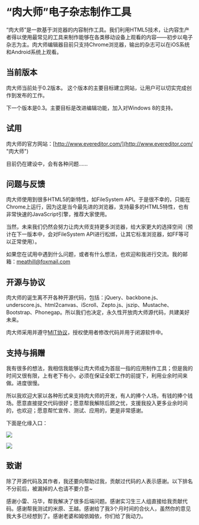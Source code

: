 # “肉大师”电子杂志制作工具

“肉大师”是一款基于浏览器的内容制作工具。我们利用HTML5技术，让内容生产者得以使用最常见的工具来制作能够在各类移动设备上观看的内容——初步以电子杂志为主。肉大师编辑器目前只支持Chrome浏览器，输出的杂志可以在iOS系统和Android系统上观看。

## 当前版本

肉大师当前处于0.2版本。
这个版本的主要目标建立网站，让用户可以切实完成创作到发布的工作。

下一个版本是0.3。主要目标是改进编辑功能，加入对Windows 8的支持。

## 试用

肉大师的官方网站：[http://www.evereditor.com/](http://www.evereditor.com/ "肉大师")

目前仍在建设中，会有各种问题……

## 问题与反馈

肉大师使用到很多HTML5的新特性，如FileSystem API。于是很不幸的，只能在Chrome上运行，因为这是当今最先进的浏览器，支持最多的HTML5特性，也有非常快速的JavaScript引擎，推荐大家使用。

当然，未来我们仍然会努力让肉大师支持更多浏览器，给大家更大的选择空间（预计在下一版本中，会对FileSystem API进行松绑，让其它标准浏览器，如FF等可以正常使用）。

如果您在试用中遇到什么问题，或者有什么想法，也欢迎和我进行交流。我的邮箱：[meathill@foxmail.com](mailto:meathill@foxmail.com)

## 开源与协议

肉大师的诞生离不开各种开源代码，包括：jQuery、backbone.js、underscore.js、html2canvas、iScroll、Zepto.js、jszip、Mustache、Bootstrap、Phonegap。所以我们也决定，永久性开放肉大师源代码，共建美好未来。

肉大师采用并遵守[MIT协议](http://zh.wikipedia.org/wiki/MIT%E8%A8%B1%E5%8F%AF%E8%AD%89 "MIT許可證")，授权使用者修改代码并用于闭源软件中。

## 支持与捐赠

我有很多的想法，我相信我能够让肉大师成为首屈一指的应用制作工具；但是我的时间又很有限，上有老下有小，必须在保证全职工作的前提下，利用业余时间来做。进度很慢。

所以我欢迎大家以各种形式来支持肉大师的开发，有人的捧个人场，有钱的捧个钱场。愿意直接提交代码很好；愿意帮我解除后顾之忧，支援我投入更多业余时间的，也欢迎；愿意帮忙宣传、测试、应用的，更是非常感谢。

下面是化缘入口：

[![](https://www.paypal.com/zh_XC/i/btn/btn_donate_SM.gif)](https://www.paypal.com/cgi-bin/webscr?cmd=_xclick&business=meathill@gmail.com&currency_code=USD&amount=9.9&return=http://www.evereditor.net/&item_name=Meatazine&undefined_quantity=1&no_note=0)

[![](https://img.alipay.com/sys/personalprod/style/mc/btn-index.png)](http://me.alipay.com/meathill)

## 致谢

除了开源代码及其作者，我还要向帮助过我，贡献过代码的人表示感谢。以下排名不分前后，被漏掉的人也请不要介意~

感谢小雷、马华，帮我解决了很多后端问题。感谢实习生三人组直接给我贡献代码。感谢帮我测试的米原、王越。感谢给了我3个月时间的合伙人，虽然你的意见我大多已经想到了。感谢老婆和姆依姆依，你们给了我动力。